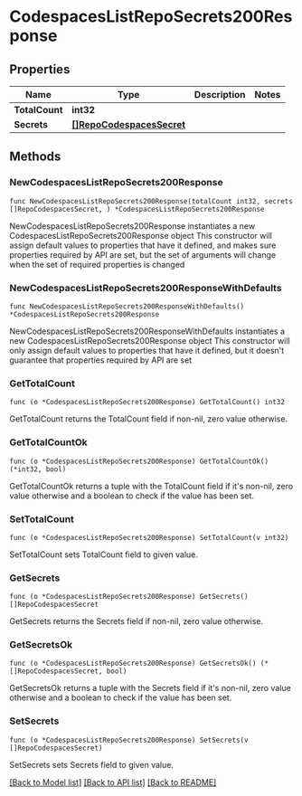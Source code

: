 # CodespacesListRepoSecrets200Response

## Properties

Name | Type | Description | Notes
------------ | ------------- | ------------- | -------------
**TotalCount** | **int32** |  | 
**Secrets** | [**[]RepoCodespacesSecret**](RepoCodespacesSecret.md) |  | 

## Methods

### NewCodespacesListRepoSecrets200Response

`func NewCodespacesListRepoSecrets200Response(totalCount int32, secrets []RepoCodespacesSecret, ) *CodespacesListRepoSecrets200Response`

NewCodespacesListRepoSecrets200Response instantiates a new CodespacesListRepoSecrets200Response object
This constructor will assign default values to properties that have it defined,
and makes sure properties required by API are set, but the set of arguments
will change when the set of required properties is changed

### NewCodespacesListRepoSecrets200ResponseWithDefaults

`func NewCodespacesListRepoSecrets200ResponseWithDefaults() *CodespacesListRepoSecrets200Response`

NewCodespacesListRepoSecrets200ResponseWithDefaults instantiates a new CodespacesListRepoSecrets200Response object
This constructor will only assign default values to properties that have it defined,
but it doesn't guarantee that properties required by API are set

### GetTotalCount

`func (o *CodespacesListRepoSecrets200Response) GetTotalCount() int32`

GetTotalCount returns the TotalCount field if non-nil, zero value otherwise.

### GetTotalCountOk

`func (o *CodespacesListRepoSecrets200Response) GetTotalCountOk() (*int32, bool)`

GetTotalCountOk returns a tuple with the TotalCount field if it's non-nil, zero value otherwise
and a boolean to check if the value has been set.

### SetTotalCount

`func (o *CodespacesListRepoSecrets200Response) SetTotalCount(v int32)`

SetTotalCount sets TotalCount field to given value.


### GetSecrets

`func (o *CodespacesListRepoSecrets200Response) GetSecrets() []RepoCodespacesSecret`

GetSecrets returns the Secrets field if non-nil, zero value otherwise.

### GetSecretsOk

`func (o *CodespacesListRepoSecrets200Response) GetSecretsOk() (*[]RepoCodespacesSecret, bool)`

GetSecretsOk returns a tuple with the Secrets field if it's non-nil, zero value otherwise
and a boolean to check if the value has been set.

### SetSecrets

`func (o *CodespacesListRepoSecrets200Response) SetSecrets(v []RepoCodespacesSecret)`

SetSecrets sets Secrets field to given value.



[[Back to Model list]](../README.md#documentation-for-models) [[Back to API list]](../README.md#documentation-for-api-endpoints) [[Back to README]](../README.md)


